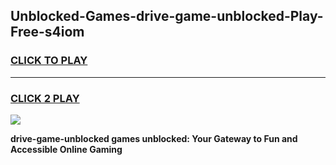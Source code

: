 
## Unblocked-Games-drive-game-unblocked-Play-Free-s4iom
<h3>
<a href="https://premium76.site?title=drive-game-unblocked&ref=21A">CLICK TO PLAY</a></h3>
<hr>

<h3>
<a href="https://premium76.site?title=drive-game-unblocked&ref=21A">CLICK 2 PLAY</a>
  
</h3>

<a href="https://premium76.site?title=drive-game-unblocked&ref=21A"><img src="https://clearcache.store/games.png"></a>


**drive-game-unblocked games unblocked: Your Gateway to Fun and Accessible Online Gaming**
